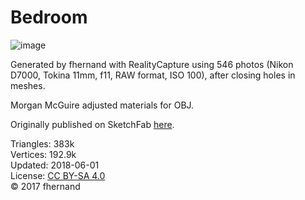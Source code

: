 # Bedroom

![image](https://casual-effects.com/g3d/data10/research/model/bedroom/icon.png)

Generated by fhernand with RealityCapture using 546 photos (Nikon D7000, Tokina 11mm, f11, RAW format, ISO 100), after closing holes in meshes.

Morgan McGuire adjusted materials for OBJ.

Originally published on SketchFab [here](https://sketchfab.com/models/869e6ec859a84240b9a099ae829f47fa#).    


Triangles: 383k\
Vertices: 192.9k\
Updated: 2018-06-01\
License: [CC BY-SA 4.0](https://creativecommons.org/licenses/by-sa/4.0/legalcode)\
© 2017 fhernand